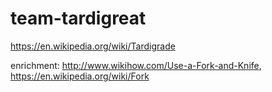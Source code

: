 # team-tardigreat
https://en.wikipedia.org/wiki/Tardigrade

enrichment: http://www.wikihow.com/Use-a-Fork-and-Knife, https://en.wikipedia.org/wiki/Fork
